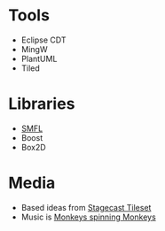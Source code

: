 # Tools
- Eclipse CDT 
- MingW
- PlantUML
- Tiled

# Libraries
- [SMFL](http://www.sfml-dev.org/resources.php)
- Boost
- Box2D

# Media
- Based ideas from [Stagecast Tileset](http://www.cr31.co.uk/stagecast/info/blob.html)
- Music is [Monkeys spinning Monkeys](http://incompetech.com/music/royalty-free/index.html?isrc=USUAN1400011)
